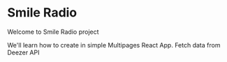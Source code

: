 # Smile Radio

Welcome to Smile Radio project

We'll learn how to create in simple Multipages React App.
Fetch data from Deezer API